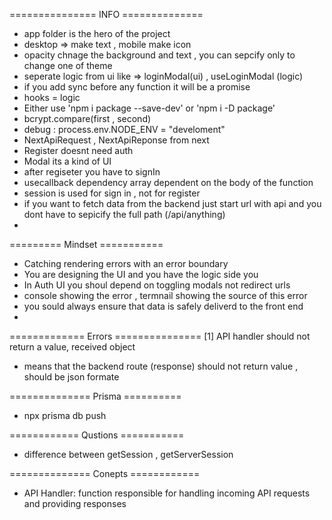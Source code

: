 ===============  INFO ==============
- app folder is the hero of the project
- desktop => make text , mobile make icon
- opacity chnage the background and text , you can sepcify only to change one of theme
- seperate logic from ui  like =>  loginModal(ui) , useLoginModal (logic)
- if you add sync before any function it will be a promise
- hooks = logic 
- Either use 'npm i package --save-dev'  or 'npm i  -D  package'
- bcrypt.compare(first , second)
- debug : process.env.NODE_ENV = "develoment"
- NextApiRequest , NextApiReponse  from next
- Register doesnt need auth
- Modal its a kind of UI
- after regiseter you have to signIn
- usecallback dependency array dependent on the body of the function
- session is used for sign in , not for  register
- if you want to fetch data from the backend just start url with api and you dont have to sepicify the full path (/api/anything)
- 


========= Mindset ===========
- Catching rendering errors with an error boundary 
- You are designing the UI and you have the logic side you 
- In Auth UI you shoul depend on toggling modals not redirect urls
- console showing the error ,  termnail showing the source of this error
- you sould always ensure that data is safely deliverd to the front end
- 


============= Errors ===============
[1] API handler should not return a value, received object
- means that the backend route (response) should not  return value , should be json formate


============== Prisma  ==========
- npx prisma db push


============ Qustions ===========
- difference between getSession , getServerSession

============== Conepts ============
- API Handler: function responsible for handling incoming API requests and providing responses
